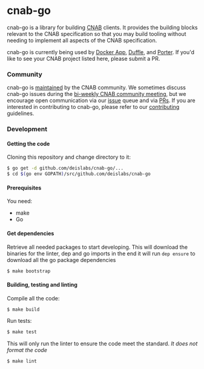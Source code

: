 # cnab-go

cnab-go is a library for building [CNAB](https://github.com/deislabs/cnab-spec) clients. It provides the building blocks relevant to the CNAB specification so that you may build tooling without needing to implement all aspects of the CNAB specification.

cnab-go is currently being used by [Docker App](https://github.com/docker/app), [Duffle](https://github.com/deislabs/duffle), and [Porter](https://github.com/deislabs/porter). If you'd like to see your CNAB project listed here, please submit a PR.

### Community

cnab-go is [maintained](GOVERNANCE.md) by the CNAB community. We sometimes discuss cnab-go issues during the [bi-weekly CNAB community  meeting](https://hackmd.io/s/SyGcBcwQ4), but we encourage open communication via our [issue](https://github.com/deislabs/cnab-go/issues) queue and via [PRs](https://github.com/deislabs/cnab-go/pulls). If you are interested in contributing to cnab-go, please refer to our [contributing](CONTRIBUTING.md) guidelines.

### Development

#### Getting the code

Cloning this repository and change directory to it:
```bash
$ go get -d github.com/deislabs/cnab-go/...
$ cd $(go env GOPATH)/src/github.com/deislabs/cnab-go
```

#### Prerequisites

You need:

* make
* Go

#### Get dependencies

Retrieve all needed packages to start developing.
This will download the binaries for the linter, dep and go imports in the end it will
run `dep ensure` to download all the go package dependencies

```bash
$ make bootstrap
```

#### Building, testing and linting

Compile all the code:

```bash
$ make build
```

Run tests:

```bash
$ make test
```

This will only run the linter to ensure the code meet the standard.
*It does not format the code*

```bash
$ make lint
```